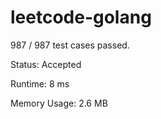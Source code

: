 # leetcode-golang


987 / 987 test cases passed.

Status: Accepted

Runtime: 8 ms

Memory Usage: 2.6 MB
